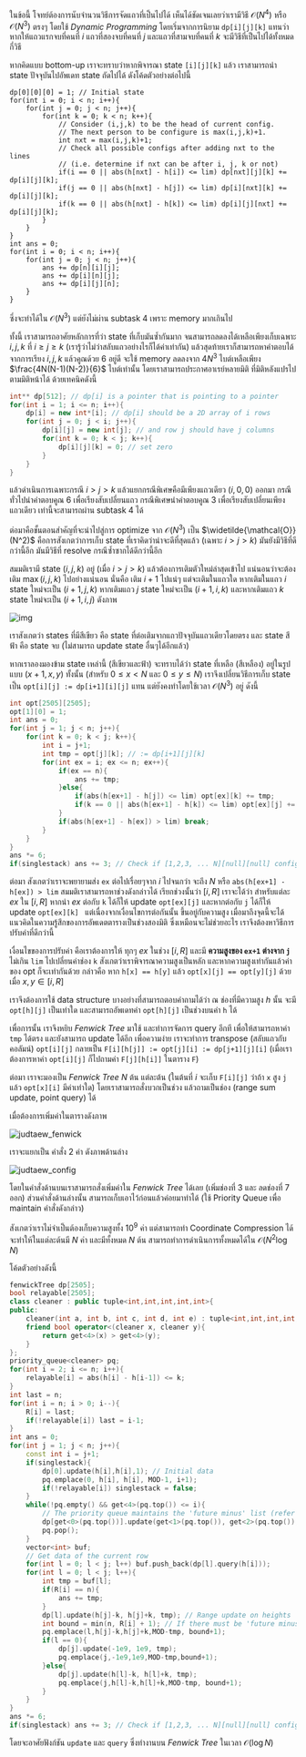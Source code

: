 ในข้อนี้ โจทย์ต้องการนับจำนวนวิธีการจัดแถวที่เป็นไปได้ เห็นได้ชัดเจนเลยว่าเรามีวิธี $\mathcal{O}(N^4)$ หรือ $\mathcal{O}(N^3)$ ตรงๆ โดยใช้ *Dynamic Programming* โดยเริ่มจากการนิยาม `dp[i][j][k]` แทนว่าหากให้แถวแรกจบที่คนที่ $i$ แถวที่สองจบที่คนที่ $j$ และแถวที่สามจบที่คนที่ $k$ จะมีวิธีที่เป็นไปได้ทั้งหมดกี่วิธี

หากคิดแบบ bottom-up เราจะทราบว่าหากพิจารณา state `[i][j][k]` แล้ว เราสามารถนำ state ปัจจุบันไปอัพเดท state ถัดไปได้ ดังโค้ดตัวอย่างต่อไปนี้

```cpp{1}
dp[0][0][0] = 1; // Initial state
for(int i = 0; i < n; i++){
    for(int j = 0; j < n; j++){
        for(int k = 0; k < n; k++){
            // Consider (i,j,k) to be the head of current config.
            // The next person to be configure is max(i,j,k)+1.
            int nxt = max(i,j,k)+1;
            // Check all possible configs after adding nxt to the lines
            // (i.e. determine if nxt can be after i, j, k or not)
            if(i == 0 || abs(h[nxt] - h[i]) <= lim) dp[nxt][j][k] += dp[i][j][k];
            if(j == 0 || abs(h[nxt] - h[j]) <= lim) dp[i][nxt][k] += dp[i][j][k];
            if(k == 0 || abs(h[nxt] - h[k]) <= lim) dp[i][j][nxt] += dp[i][j][k];
        }
    }
}
int ans = 0;
for(int i = 0; i < n; i++){
    for(int j = 0; j < n; j++){
        ans += dp[n][i][j];
        ans += dp[i][n][j];
        ans += dp[i][j][n];
    }
}
```

ซึ่งจะทำได้ใน $\mathcal{O}(N^3)$ แต่ยังไม่ผ่าน subtask 4 เพราะ memory มากเกินไป

ทั้งนี้ เราสามารถอาศัยหลักการที่ว่า state ที่เก็บมันซ้ำกันมาก จนสามารถลดลงได้เหลือเพียงเก็บเฉพาะ $i, j, k$ ที่ $i \geq j \geq k$ (เรารู้ว่าไม่ว่าสลับแถวอย่างไรก็ได้ค่าเท่ากัน) แล้วสุดท้ายเราก็สามารถหาคำตอบได้จากการเรียง $i, j, k$ แล้วคูณด้วย $6$ อยู่ดี จะใช้ memory ลดลงจาก $4N^3$ ไบต์เหลือเพียง $\frac{4N(N-1)(N-2)}{6}$ ไบต์เท่านั้น โดยเราสามารถประกาศอาเรย์หลายมิติ ที่มิติหลังแปรไปตามมิติหน้าได้ ด้วยเทคนิคดังนี้

```cpp
int** dp[512]; // dp[i] is a pointer that is pointing to a pointer
for(int i = 1; i <= n; i++){
    dp[i] = new int*[i]; // dp[i] should be a 2D array of i rows
    for(int j = 0; j < i; j++){
        dp[i][j] = new int[j]; // and row j should have j columns
        for(int k = 0; k < j; k++){
            dp[i][j][k] = 0; // set zero
        }
    }
}
```

แล้วดำเนินการเฉพาะกรณี $i > j > k$ แล้วแยกกรณีพิเศษคือมีเพียงแถวเดียว $(i,0,0)$ ออกมา กรณีทั่วไปนำคำตอบคูณ $6$ เพื่อเรียงสับเปลี่ยนแถว กรณีพิเศษนำคำตอบคูณ $3$ เพื่อเรียงสับเปลี่ยนเพียงแถวเดียว เท่านี้จะสามารถผ่าน subtask 4 ได้

ต่อมาคือขั้นตอนสำคัญที่จะนำไปสู่การ optimize จาก $\mathcal{O}(N^3)$ เป็น $\widetilde{\mathcal{O}}(N^2)$ คือการสังเกตว่าการเก็บ state ที่เราคิดว่าน่าจะดีที่สุดแล้ว (เฉพาะ $i > j > k$) มันยังมีวิธีที่ดีกว่านี้อีก มันมีวิธีที่ resolve กรณีซ้ำซากได้ดีกว่านี้อีก

สมมติเรามี state $(i,j,k)$ อยู่ (เมื่อ $i > j > k$) แล้วต้องการเติมตัวใหม่ล่าสุดเข้าไป แน่นอนว่าจะต้องเติม $\max(i,j,k)$ ไปอย่างแน่นอน นั่นคือ เติม $i+1$ ไปแน่ๆ แต่จะเติมในแถวใด หากเติมในแถว $i$ state ใหม่จะเป็น $(i+1,j,k)$ หากเติมแถว $j$  state ใหม่จะเป็น $(i+1, i, k)$ และหากเติมแถว $k$ state ใหม่จะเป็น $(i+1, i, j)$ ดังภาพ

![img](https://raw.githubusercontent.com/programming-in-th/solutions/master/media/o62_may09_judtaew/judtaew_states.png)

เราสังเกตว่า states ที่มีสีเขียว คือ state ที่ต่อเติมจากแถวปัจจุบันแถวเดียวโดยตรง และ state สีฟ้า คือ state จบ (ไม่สามารถ update state อื่นๆได้อีกแล้ว)

หากเราลองมองข้าม state เหล่านี้ (สีเขียวและฟ้า) จะทราบได้ว่า state ที่เหลือ (สีเหลือง) อยู่ในรูปแบบ $(x+1, x, y)$ ทั้งนั้น (สำหรับ $0 \leq x < N$ และ $0 \leq y \leq N$) เราจึงเปลี่ยนวิธีการเก็บ state เป็น `opt[i][j] := dp[i+1][i][j]` แทน แต่ยังคงทำโดยใช้เวลา $\mathcal{O}(N^3)$ อยู่ ดังนี้

```cpp
int opt[2505][2505];
opt[1][0] = 1;
int ans = 0;
for(int j = 1; j < n; j++){
    for(int k = 0; k < j; k++){
        int i = j+1;
        int tmp = opt[j][k]; // := dp[i+1][j][k]
        for(int ex = i; ex <= n; ex++){
            if(ex == n){
                ans += tmp;
            }else{
                if(abs(h[ex+1] - h[j]) <= lim) opt[ex][k] += tmp;
                if(k == 0 || abs(h[ex+1] - h[k]) <= lim) opt[ex][j] += tmp;
            }
            if(abs(h[ex+1] - h[ex]) > lim) break;
        }
    }
}
ans *= 6;
if(singlestack) ans += 3; // Check if [1,2,3, ... N][null][null] config is possible
```

ต่อมา สังเกตว่าเราจะพยายามส่ง `ex` ต่อไปเรื่อยๆจาก $i$ ไปจนกว่า จะถึง $N$ หรือ `abs(h[ex+1] - h[ex]) > lim` สมมติเราสามารถหาช่วงดังกล่าวได้ เรียกช่วงนั้นว่า $[i, R]$ เราจะได้ว่า สำหรับแต่ละ $ex$ ใน $[i, R]$ หากนำ $ex$ ต่อกับ `k` ได้ก็ให้ update `opt[ex][j]` และหากต่อกับ `j` ได้ก็ให้ update `opt[ex][k] ` แต่เนื่องจากเงื่อนไขการต่อกันนั้น ขึ้นอยู่กับความสูง เมื่อมาถึงจุดนี้จะได้แนวคิดในความรู้สึกของการอัพเดตตารางเป็นช่วงสองมิติ ซึ่งเหมือนจะไม่ช่วยอะไร เราจึงต้องหาวิธีการปรับค่าที่ดีกว่านี้

เงื่อนไขของการปรับค่า คือเราต้องการให้ ทุกๆ $ex$ ในช่วง $[i, R]$ และมี **ความสูงของ `ex+1` ต่างจาก `j`** ไม่เกิน `lim` ไปเปลี่ยนค่าช่อง `k` สังเกตว่าเราพิจารณาความสูงเป็นหลัก และหากความสูงเท่ากันแล้วค่าของ opt ก็จะเท่ากันด้วย กล่าวคือ หาก `h[x] == h[y]` แล้ว `opt[x][j] == opt[y][j]` ด้วย เมื่อ $x, y \in [i, R]$

เราจึงต้องการใช้ data structure บางอย่างที่สามารถตอบคำถามได้ว่า ณ ช่องที่มีความสูง $h$ นั้น จะมี `opt[h][j]` เป็นเท่าใด และสามารถอัพเดทค่า `opt[h][j]` เป็นช่วงบนค่า `h` ได้

เพื่อการนั้น เราจึงหยิบ *Fenwick Tree* มาใช้ และทำการจัดการ query อีกที เพื่อให้สามารถหาค่า `tmp` ได้ตรง และยังสามารถ update ได้อีก เพื่อความง่าย เราจะทำการ transpose (สลับแถวกับคอลัมน์) `opt[i][j]` กลายเป็น `F[i][h[j]] := opt[j][i] := dp[j+1][j][i]` (เมื่อเราต้องการหาค่า `opt[i][j]` ก็ไปถามค่า `F[j][h[i]]` ในตาราง `F`)

ต่อมา เราจะมองเป็น *Fenwick Tree* $N$ ต้น แต่ละต้น (ในต้นที่ $i$ จะเก็บ `F[i][j]` ว่าถ้า `x` สูง `j` แล้ว `opt[x][i]` มีค่าเท่าใด) โดยเราสามารถสั่งบวกเป็นช่วง แล้วถามเป็นช่อง (range sum update, point query) ได้

เมื่อต้องการเพิ่มค่าในตารางดังภาพ

![judtaew_fenwick](https://raw.githubusercontent.com/programming-in-th/solutions/master/media/o62_may09_judtaew/judtaew_fenwick.png)

เราจะแยกเป็น คำสั่ง 2 ค่า ดังภาพด้านล่าง

![judtaew_config](https://raw.githubusercontent.com/programming-in-th/solutions/master/media/o62_may09_judtaew/judtaew_config.png)

โดยในคำสั่งด้านบนเราสามารถสั่งเพิ่มค่าใน *Fenwick Tree* ได้เลย (เพิ่มช่องที่ 3 และ ลดช่องที่ 7 ออก) ส่วนคำสั่งด้านล่างนั้น สามารถเก็บเอาไว้ก่อนแล้วค่อยมาทำได้ (ใช้ Priority Queue เพื่อ maintain คำสั่งดังกล่าว)

สังเกตว่าเราไม่จำเป็นต้องเก็บความสูงทั้ง $10^9$ ค่า แต่สามารถทำ Coordinate Compression ได้ จะทำให้ในแต่ละต้นมี $N$ ค่า และมีทั้งหมด $N$ ต้น สามารถทำการดำเนินการทั้งหมดได้ใน $\mathcal{O}(N^2 \log N)$

โค้ดตัวอย่างดังนี้

```cpp
fenwickTree dp[2505];
bool relayable[2505];
class cleaner : public tuple<int,int,int,int,int>{
public:
    cleaner(int a, int b, int c, int d, int e) : tuple<int,int,int,int,int>(a,b,c,d,e) {}
    friend bool operator<(cleaner x, cleaner y){
        return get<4>(x) > get<4>(y);
    }
};
priority_queue<cleaner> pq;
for(int i = 2; i <= n; i++){
    relayable[i] = abs(h[i] - h[i-1]) <= k;
}
int last = n;
for(int i = n; i > 0; i--){
    R[i] = last;
    if(!relayable[i]) last = i-1;
}
int ans = 0;
for(int j = 1; j < n; j++){
    const int i = j+1;
    if(singlestack){
        dp[0].update(h[i],h[i],1); // Initial data
        pq.emplace(0, h[i], h[i], MOD-1, i+1);
        if(!relayable[i]) singlestack = false;
    }
    while(!pq.empty() && get<4>(pq.top()) <= i){
        // The priority queue maintains the 'future minus' list (refer to above fig.)
        dp[get<0>(pq.top())].update(get<1>(pq.top()), get<2>(pq.top()), get<3>(pq.top()));
        pq.pop();
    }
    vector<int> buf;
    // Get data of the current row
    for(int l = 0; l < j; l++) buf.push_back(dp[l].query(h[i]));
    for(int l = 0; l < j; l++){
        int tmp = buf[l];
        if(R[i] == n){
            ans += tmp;
        }
        dp[l].update(h[j]-k, h[j]+k, tmp); // Range update on heights
        int bound = min(n, R[i] + 1); // If there must be 'future minus', maintain them
        pq.emplace(l,h[j]-k,h[j]+k,MOD-tmp, bound+1);
        if(l == 0){
            dp[j].update(-1e9, 1e9, tmp);
            pq.emplace(j,-1e9,1e9,MOD-tmp,bound+1);
        }else{
            dp[j].update(h[l]-k, h[l]+k, tmp);
            pq.emplace(j,h[l]-k,h[l]+k,MOD-tmp, bound+1);
        }
    }
}
ans *= 6;
if(singlestack) ans += 3; // Check if [1,2,3, ... N][null][null] config is possible
```

โดยจะอาศัยฟังก์ชัน `update` และ `query` ซึ่งทำงานบน *Fenwick Tree* ในเวลา $\mathcal{O}(\log N)$ 
